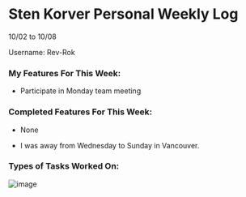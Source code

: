 # Sten Korver Personal Weekly Log

10/02 to 10/08

Username: Rev-Rok

### My Features For This Week:

* Participate in Monday team meeting

### Completed Features For This Week:

* None 

* I was away from Wednesday to Sunday in Vancouver.

### Types of Tasks Worked On:

![image](https://imgtr.ee/images/2023/10/08/c66efe3e99c364127ff330089d749aa8.png)
